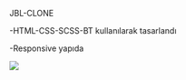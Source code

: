  J B L - C L O N E 

-HTML-CSS-SCSS-BT kullanılarak tasarlandı

-Responsive yapıda


 <img src="screen.gif"/>
 
